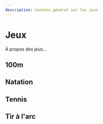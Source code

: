 ```yaml
---
description: Contenu général sur les jeux
---
```


# Jeux
À propos des jeux...

## 100m

## Natation

## Tennis

## Tir à l'arc